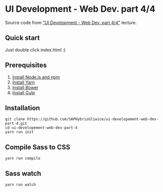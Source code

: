 # UI Development - Web Dev. part 4/4

Source code from ["UI Development - Web Dev. part 4/4"](https://www.facebook.com/events/1119959831422882/) lecture.

## Quick start
Just double click index.html :)

## Prerequisites
1. [Install Node.js and npm](https://docs.npmjs.com/getting-started/installing-node)
2. [Install Yarn](https://yarnpkg.com/en/docs/install)
3. [Install Bower](https://bower.io/#install-bower)
4. [Install Gulp](https://github.com/gulpjs/gulp/blob/master/docs/getting-started.md)

## Installation
```
git clone https://github.com/SAPHybrisGliwice/ui-developement-web-dev-part-4.git
cd ui-developement-web-dev-part-4
yarn run init
```

## Compile Sass to CSS
```
yarn run compile
```

## Sass watch
```
yarn run watch
```
